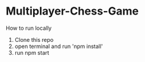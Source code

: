 # Multiplayer-Chess-Game
How to run locally
1. Clone this repo
2. open terminal and run 'npm install'
3. run npm start
